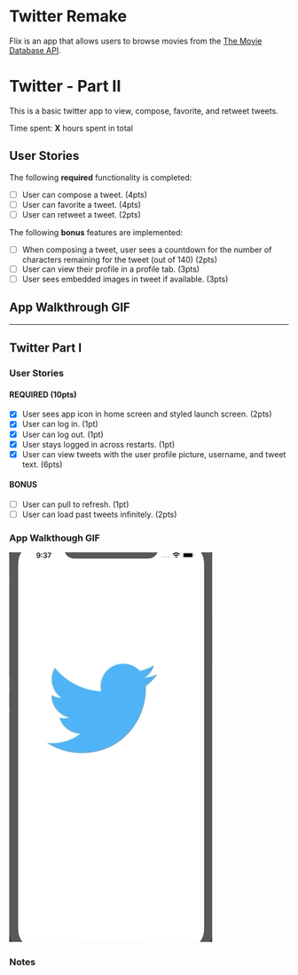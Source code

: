 # Twitter Remake

Flix is an app that allows users to browse movies from the [The Movie Database API](http://docs.themoviedb.apiary.io/#).

# Twitter - Part II

This is a basic twitter app to view, compose, favorite, and retweet tweets.

Time spent: **X** hours spent in total

## User Stories

The following **required** functionality is completed:

- [ ] User can compose a tweet. (4pts)
- [ ] User can favorite a tweet. (4pts)
- [ ] User can retweet a tweet. (2pts)

The following **bonus** features are implemented:

- [ ] When composing a tweet, user sees a countdown for the number of characters remaining for the tweet (out of 140) (2pts)
- [ ] User can view their profile in a profile tab. (3pts)
- [ ] User sees embedded images in tweet if available. (3pts)

## App Walkthrough GIF
---

## Twitter Part I

### User Stories
#### REQUIRED (10pts)
- [X] User sees app icon in home screen and styled launch screen. (2pts)
- [X] User can log in. (1pt)
- [X] User can log out. (1pt)
- [X] User stays logged in across restarts. (1pt)
- [X] User can view tweets with the user profile picture, username, and tweet text. (6pts)

#### BONUS
- [ ] User can pull to refresh. (1pt)
- [ ] User can load past tweets infinitely. (2pts)

### App Walkthough GIF
![](twitter1.gif)

### Notes
